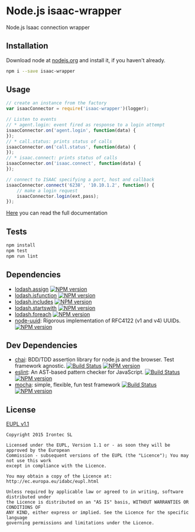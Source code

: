 # Node.js isaac-wrapper

Node.js Isaac connection wrapper

## Installation

Download node at [nodejs.org](http://nodejs.org) and install it, if you haven't already.

```sh
npm i --save isaac-wrapper
```

## Usage

```js
// create an instance from the factory
var isaacConnector = require('isaac-wrapper')(logger);

// Listen to events
// * agent.login: event fired as response to a login attempt
isaacConnector.on('agent.login', function(data) {
});
// * call.status: prints status of calls
isaacConnector.on('call.status', function(data) {
});
// * isaac.connect: prints status of calls
isaacConnector.on('isaac.connect', function(data) {
});

// connect to ISAAC specifying a port, host and callback
isaacConnector.connect('6238', '10.10.1.2', function() {
    // make a login request
    isaacConnector.login(ext,pass);
});
```

[Here](https://github.com/irontec/node-isaac/blob/master/doc/DOCUMENTATION.md) you can read the full documentation

## Tests

```sh
npm install
npm test
npm run lint
```

## Dependencies

-   [lodash.assign](https://www.npmjs.com/package/lodash.assign) [![NPM version](https://badge.fury.io/js/lodash.assign.svg)](http://badge.fury.io/js/lodash.assign)
-   [lodash.isfunction](https://www.npmjs.com/package/lodash.isfunction) [![NPM version](https://badge.fury.io/js/lodash.isfunction.svg)](http://badge.fury.io/js/lodash.isfunction)
-   [lodash.includes](https://www.npmjs.com/package/lodash.includes) [![NPM version](https://badge.fury.io/js/lodash.includes.svg)](http://badge.fury.io/js/lodash.includes)
-   [lodash.startswith](https://www.npmjs.com/package/lodash.startswith) [![NPM version](https://badge.fury.io/js/lodash.startswith.svg)](http://badge.fury.io/js/lodash.startswith)
-   [lodash.foreach](https://www.npmjs.com/package/lodash.foreach) [![NPM version](https://badge.fury.io/js/lodash.foreach.svg)](http://badge.fury.io/js/lodash.foreach)
-   [node-uuid](https://github.com/broofa/node-uuid): Rigorous implementation of RFC4122 (v1 and v4) UUIDs. [![NPM version](https://badge.fury.io/js/node-uuid.svg)](http://badge.fury.io/js/node-uuids)

## Dev Dependencies

-   [chai](https://github.com/chaijs/chai): BDD/TDD assertion library for node.js and the browser. Test framework agnostic. [![Build Status](https://travis-ci.org/chaijs/chai.svg?branch=master)](https://travis-ci.org/chaijs/chai) [![NPM version](https://badge.fury.io/js/chai.svg)](http://badge.fury.io/js/chai)
-   [eslint](https://github.com/eslint/eslint): An AST-based pattern checker for JavaScript. [![Build Status](https://travis-ci.org/eslint/eslint.svg?branch=master)](https://travis-ci.org/eslint/eslint) [![NPM version](https://badge.fury.io/js/eslint.svg)](http://badge.fury.io/js/eslint)
-   [mocha](https://github.com/mochajs/mocha): simple, flexible, fun test framework [![Build Status](https://travis-ci.org/mochajs/mocha.svg?branch=master)](https://travis-ci.org/mochajs/mocha) [![NPM version](https://badge.fury.io/js/mocha.svg)](http://badge.fury.io/js/mocha)

## License

[EUPL v1.1](https://raw.githubusercontent.com/irontec/node-isaac/master/LICENSE.txt)

```
Copyright 2015 Irontec SL

Licensed under the EUPL, Version 1.1 or - as soon they will be approved by the European
Commission - subsequent versions of the EUPL (the "Licence"); You may not use this work
except in compliance with the Licence.

You may obtain a copy of the Licence at:
http://ec.europa.eu/idabc/eupl.html

Unless required by applicable law or agreed to in writing, software distributed under 
the Licence is distributed on an "AS IS" basis, WITHOUT WARRANTIES OR CONDITIONS OF 
ANY KIND, either express or implied. See the Licence for the specific language 
governing permissions and limitations under the Licence.
```
